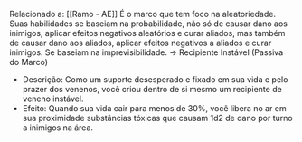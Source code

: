 Relacionado a: [[Ramo - AE]]
É o marco que tem foco na aleatoriedade. Suas habilidades se baseiam na probabilidade, não só de causar dano aos inimigos, aplicar efeitos negativos aleatórios e curar aliados, mas também de causar dano aos aliados, aplicar efeitos negativos a aliados e curar inimigos. Se baseiam na imprevisibilidade.
-> Recipiente Instável (Passiva do Marco)
- Descrição: Como um suporte desesperado e fixado em sua vida e pelo prazer dos venenos, você criou dentro de si mesmo um recipiente de veneno instável.
- Efeito: Quando sua vida cair para menos de 30%, você libera no ar em sua proximidade substâncias tóxicas que causam 1d2 de dano por turno a inimigos na área.